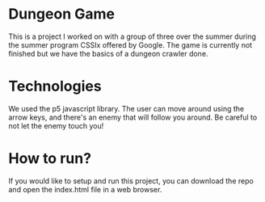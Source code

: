 # Dungeon Game

This is a project I worked on with a group of three over the summer during the summer program CSSIx offered by Google. The game is currently not finished but we have the basics of a dungeon crawler done.

# Technologies

We used the p5 javascript library. The user can move around using the arrow keys, and there's an enemy that will follow you around. Be careful to not let the enemy touch you!

# How to run?

If you would like to setup and run this project, you can download the repo and open the index.html file in a web browser.
